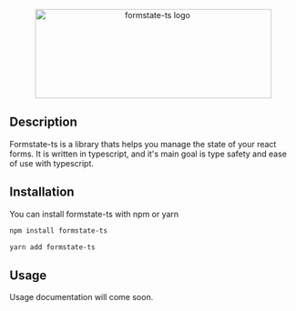 <p align="center">
  <img src="https://i.postimg.cc/rpGRcCqn/logo.png" width="415" height="157" alt="formstate-ts logo" />
</p>

## Description
Formstate-ts is a library thats helps you manage the state of your react forms. It is written in typescript, and it's main goal is type safety and ease of use with typescript.

## Installation
You can install formstate-ts with npm or yarn

```sh
npm install formstate-ts
```
```sh
yarn add formstate-ts
```

## Usage
Usage documentation will come soon.